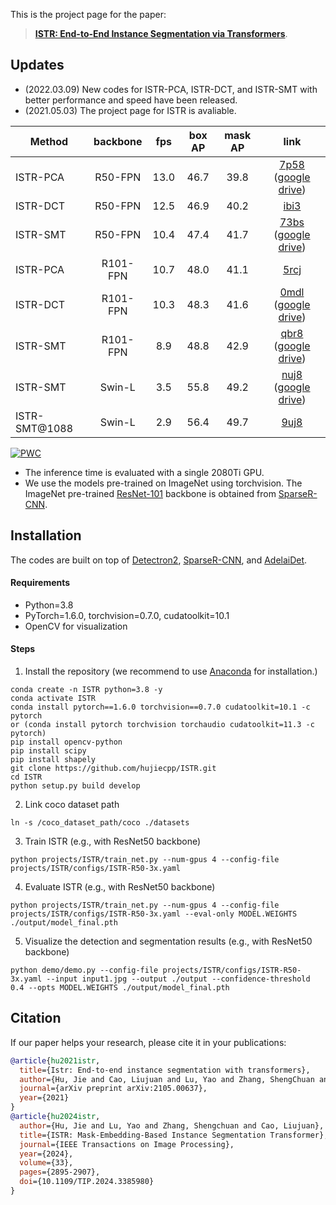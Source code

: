 This is the project page for the paper:

>[**ISTR: End-to-End Instance Segmentation via Transformers**](https://arxiv.org/abs/2105.00637).

<!-- :star:**Highlights:**
- **GPU Friendly**: Four 1080Ti/2080Ti GPUs can handle the training for R50, R101 backbones with ISTR.
- **High Performance**: On COCO test-dev, ISTR-R50-3x gets 46.8/38.6 box/mask AP, and ISTR-R101-3x gets 48.1/39.9 box/mask AP. -->

## Updates
- (2022.03.09) New codes for ISTR-PCA, ISTR-DCT, and ISTR-SMT with better performance and speed have been released.
- (2021.05.03) The project page for ISTR is avaliable.

Method   | backbone | fps | box AP | mask AP | link
---      |   :---:  |  :---:|:---:   |:---:    |:---:
ISTR-PCA | R50-FPN  | 13.0  | 46.7   | 39.8    | [7p58](https://pan.baidu.com/s/1WZsA1OBH9NPtig8kaUmpjw?pwd=7p58) ([google drive](https://drive.google.com/drive/folders/1TAFFSu2MIEmaUIGrH5lCulp12Th0xvSK?usp=sharing))
ISTR-DCT | R50-FPN  | 12.5  | 46.9   | 40.2    | [ibi3](https://pan.baidu.com/s/1gsVq53bP1ZyPDoxIlEkamg?pwd=ibi3)
ISTR-SMT | R50-FPN  | 10.4  | 47.4   | 41.7    | [73bs](https://pan.baidu.com/s/1aGAGvqs5jcly8Ywh_KP6SA?pwd=73bs) ([google drive](https://drive.google.com/drive/folders/1TAFFSu2MIEmaUIGrH5lCulp12Th0xvSK?usp=sharing))
ISTR-PCA | R101-FPN | 10.7  | 48.0   | 41.1    | [5rcj](https://pan.baidu.com/s/11Mi_kGVUIDBz1U6jgW0GnQ?pwd=5rcj)
ISTR-DCT | R101-FPN | 10.3  | 48.3   | 41.6    | [0mdl](https://pan.baidu.com/s/1SCoT6Pc92GdHWIsaW_Elug?pwd=0mdl) ([google drive](https://drive.google.com/drive/folders/1HfB3G99ftLg009SThwpbu4toyxDtOXtA?usp=sharing))
ISTR-SMT | R101-FPN | 8.9   | 48.8   | 42.9    | [qbr8](https://pan.baidu.com/s/1jXowvA5xR_U191p-CAkWOA?pwd=qbr8) ([google drive](https://drive.google.com/drive/folders/1P94TotinnovT3z3eqMDik8myPtefFV9I?usp=sharing))
ISTR-SMT | Swin-L   | 3.5   | 55.8   | 49.2    | [nuj8](https://pan.baidu.com/s/1pcAM6jDKspqve3X_I2KRJA?pwd=nuj8) ([google drive](https://drive.google.com/drive/folders/1bBUa005luB6ABwQrTYUPcZNlB-f7156c?usp=sharing))
ISTR-SMT@1088 | Swin-L | 2.9 | 56.4 | 49.7 | [9uj8](https://pan.baidu.com/s/1AjH9VyLc01tKWSzw2ee8tQ?pwd=9uj8)

[![PWC](https://img.shields.io/endpoint.svg?url=https://paperswithcode.com/badge/istr-end-to-end-instance-segmentation-with/instance-segmentation-on-coco)](https://paperswithcode.com/sota/instance-segmentation-on-coco?p=istr-end-to-end-instance-segmentation-with)


- The inference time is evaluated with a single 2080Ti GPU.
- We use the models pre-trained on ImageNet using torchvision. The ImageNet pre-trained [ResNet-101](https://drive.google.com/drive/u/1/folders/19UaSgR4OwqA-BhCs_wG7i6E-OXC5NR__) backbone is obtained from [SparseR-CNN](https://github.com/PeizeSun/SparseR-CNN/blob/main/tools/convert-torchvision-to-d2.py).

## Installation
The codes are built on top of [Detectron2](https://github.com/facebookresearch/detectron2), [SparseR-CNN](https://github.com/PeizeSun/SparseR-CNN), and [AdelaiDet](https://github.com/aim-uofa/AdelaiDet).

#### Requirements
- Python=3.8
- PyTorch=1.6.0, torchvision=0.7.0, cudatoolkit=10.1
- OpenCV for visualization

#### Steps
1. Install the repository (we recommend to use [Anaconda](https://www.anaconda.com/) for installation.)
```
conda create -n ISTR python=3.8 -y
conda activate ISTR
conda install pytorch==1.6.0 torchvision==0.7.0 cudatoolkit=10.1 -c pytorch
or (conda install pytorch torchvision torchaudio cudatoolkit=11.3 -c pytorch)
pip install opencv-python
pip install scipy
pip install shapely
git clone https://github.com/hujiecpp/ISTR.git
cd ISTR
python setup.py build develop
```

2. Link coco dataset path
```
ln -s /coco_dataset_path/coco ./datasets
```

3. Train ISTR (e.g., with ResNet50 backbone)
```
python projects/ISTR/train_net.py --num-gpus 4 --config-file projects/ISTR/configs/ISTR-R50-3x.yaml
```

4. Evaluate ISTR (e.g., with ResNet50 backbone)
```
python projects/ISTR/train_net.py --num-gpus 4 --config-file projects/ISTR/configs/ISTR-R50-3x.yaml --eval-only MODEL.WEIGHTS ./output/model_final.pth
```

5. Visualize the detection and segmentation results (e.g., with ResNet50 backbone)
```
python demo/demo.py --config-file projects/ISTR/configs/ISTR-R50-3x.yaml --input input1.jpg --output ./output --confidence-threshold 0.4 --opts MODEL.WEIGHTS ./output/model_final.pth
```

## Citation

If our paper helps your research, please cite it in your publications:

```BibTeX
@article{hu2021istr,
  title={Istr: End-to-end instance segmentation with transformers},
  author={Hu, Jie and Cao, Liujuan and Lu, Yao and Zhang, ShengChuan and Wang, Yan and Li, Ke and Huang, Feiyue and Shao, Ling and Ji, Rongrong},
  journal={arXiv preprint arXiv:2105.00637},
  year={2021}
}
@article{hu2024istr,
  author={Hu, Jie and Lu, Yao and Zhang, Shengchuan and Cao, Liujuan},
  title={ISTR: Mask-Embedding-Based Instance Segmentation Transformer},
  journal={IEEE Transactions on Image Processing},  
  year={2024},
  volume={33},
  pages={2895-2907},
  doi={10.1109/TIP.2024.3385980}
}
```

